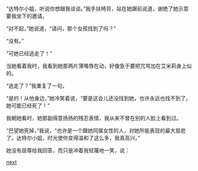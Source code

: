 
“达特尔小姐，听说你想跟我谈谈。”我手扶椅背，站在她跟前说道，谢绝了她示意要我坐下的邀请。

“对不起，”她说道，“请问，那个女孩找到了吗？”

“没有。”

“可她已经逃走了！”

当她看着我时，我看到她那两片薄嘴唇在动，好像急于要把咒骂加在艾米莉身上似的。

“逃走了？”我重复了一句。

“是的！从他身边，”她冷笑着说，“要是这会儿还没找到她，也许永远也找不到了。她可能已经死了！”

我朝她看时，她那副得意扬扬的残忍表情，我从来不曾在别的人脸上看到过。

“巴望她死掉，”我说，“也许是一个跟她同属女性的人，对她所能表现的最大慈悲了。达特尔小姐，时光使你变得温和了这么多，我真高兴。”

她没有屈尊给我回答，而只是冲着我轻蔑地一笑，说：

[next](page590)